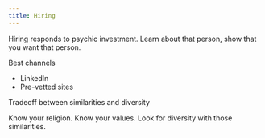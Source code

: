 ```yaml
---
title: Hiring
---
```


Hiring responds to psychic investment. Learn about that person, show that you want that person.

Best channels
- LinkedIn
- Pre-vetted sites

Tradeoff between similarities and diversity

Know your religion. Know your values. Look for diversity with those similarities.
